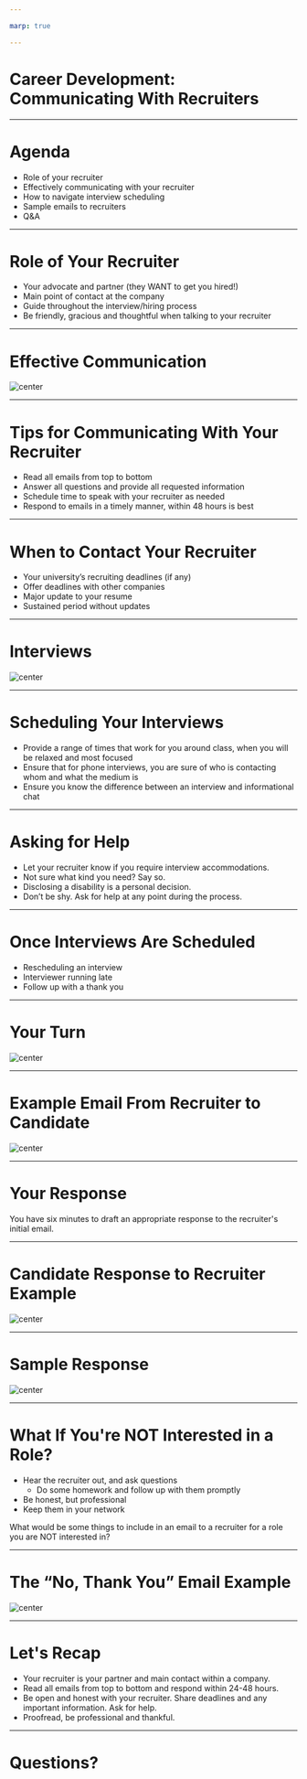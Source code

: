 ```yaml
---

marp: true

---
```


<style>
img[alt~="center"] {
  display: block;
  margin: 0 auto;
}
</style>

# Career Development: Communicating With Recruiters

<!--
Who has had experience working with a recruiter? What was the process like?

Did you ever experience uncertainty about how often you should reach out to your recruiter or what you should/shouldn’t share? 

Hopefully this discussion will clear up some of that uncertainty and provide you with some best practices for communicating with recruiters that you can apply when you work with a recruiter next. Whether you’ve never worked with a recruiter or have worked with many, this session is for you. Let’s get started!
-->

---

# Agenda

* Role of your recruiter
* Effectively communicating with your recruiter
* How to navigate interview scheduling
* Sample emails to recruiters
* Q&A

<!--
First we’ll go over the role your recruiter serves in your hiring process. Their exact job responsibilities can vary by employer but are generally similar. Then we’ll talk about how to effectively communicate with your recruiter and how to navigate all the minor and major details of scheduling and participating in interviews. Then we’ll close out with some sample emails to bring more color to our discussion and Q&A.
-->

---

# Role of Your Recruiter

* Your advocate and partner (they WANT to get you hired!)
* Main point of contact at the company
* Guide throughout the interview/hiring process
* Be friendly, gracious and thoughtful when talking to your recruiter

<!--
* Your recruiter is your advocate and partner.  Be kind, respectful, friendly, and honest in your communications. They’re there to help you, provide you with resources, and guide you through the interview and hiring processes.
* While you may also be in touch with a hiring manager, your recruiter is typically your main point of contact during an interview process with a company. Make sure to keep them in the loop with any updates that affect your candidacy.
* Your recruiter will also keep you updated, so keep an eye on your inbox! You should always respond to your recruiter within 48 hours.
* Tip: It’s always good to express your thanks and show your appreciation. Your recruiters work hard to ensure your process is as informative, timely, and smooth as possible. Show your positivity and gratitude. It can go a long way!
-->

---

# Effective Communication

![center](res/commrecruiter01.jpg)

<!--
Let’s move on to some guidelines for effectively communicating with your recruiter.

* Image name: res/commrecruiter01.jpg
  * Repo link: https://github.com/google/applied-machine-learning-intensive/tree/master/content/xx_career_development/05_communicating_with_recruiters/res/commrecruiter01.jpg
  * Source https://unsplash.com/photos/3Mhgvrk4tjM by Author Stephen Phillips https://unsplash.com/@hostreviews under License https://unsplash.com/license.
-->

---

# Tips for Communicating With Your Recruiter 

* Read all emails from top to bottom
* Answer all questions and provide all requested information
* Schedule time to speak with your recruiter as needed
* Respond to emails in a timely manner, within 48 hours is best

<!--
It is important to follow these tips when communicating with recruiters:
* Read all emails from top to bottom: Recruiter emails often have a lot of information in them, and they don’t want you to miss anything. Be sure to scroll down and look for FAQs in case they’ve included them. Save your emails with recruiters to refer back to them as needed. Also, be sure to read through all links or attached materials.
* Answer all the questions and provide all requested information to save time; a lot of inefficiency is caused by emailing back and forth unnecessarily, and you don’t want to slow down your process if you can avoid it.
* Some recruiters will have a link to their calendars in their emails so you can choose a good time that works best for you. Otherwise, they will ask you for your availability. Be aware of times zones and make explicit plans. Make sure the contact details you provide are accurate and that it is clear who will be contacting whom if you connect over phone or video.
* Recruiters try to respond to candidates as soon as possible. It’s important you do the same! Things can move pretty quickly, and you want to ensure you are keeping your recruiter posted with the most updated information possible. At the same time, you want to be mindful of work/life balance; recruiters won’t be responding to emails late at night or during weekends and holidays.
-->

---

# When to Contact Your Recruiter

* Your university’s recruiting deadlines (if any)
* Offer deadlines with other companies
* Major update to your resume
* Sustained period without updates

<!--
Students often ask, “Should I update my recruiter about that?” Here are some guidelines for when you definitely want to communicate with your recruiter:

* University deadlines: Some universities have specific guidelines on when its students are permitted to accept internship or full-time job offers. These guidelines exist to serve you and make sure you have sufficient time to make the best decision for yourself. Check to see if your university has NACE guidelines, and mark your calendar accordingly.
* Company deadlines: If you’re interviewing with another company and receive an offer, let your recruiter know. You’ll hear recruiters refer to this as a “competing offer.” Having a competing offer can sometimes speed up the offer process at the other places where you’re interviewing. It would be a shame if you had to accept an offer with other possibilities on the table, so it’s important to be transparent with your recruiter to let them know if you have other offers or may soon.
* Major update on your resume (e.g., new skill, award, conference, publication, etc.). Update your resume and send it as a PDF.
* When you haven’t heard from your recruiter in a while (2+ weeks), you can reach out to check in and see if any progress has been made on their end or if they need anything from you.

TIP: Always be truthful, open, and honest with your recruiter. If they have the full picture of your status and options, they can guide your process with their company more comprehensively.

-->

---

# Interviews

![center](res/commrecruiter02.jpg)

<!--
Now let’s move on to scheduling and completing interviews at a company.

* Image name: res/commrecruiter02.jpg
  * Repo link: https://github.com/google/applied-machine-learning-intensive/tree/master/content/xx_career_development/05_communicating_with_recruiters/res/commrecruiter02.jpg
  * Source https://unsplash.com/photos/4PU-OC8sW98 by Author Christina https://unsplash.com/@wocintechchat under License https://unsplash.com/license.
-->

---

# Scheduling Your Interviews

* Provide a range of times that work for you around class, when you will be relaxed and most focused
* Ensure that for phone interviews, you are sure of who is contacting whom and what the medium is
* Ensure you know the difference between an interview and informational chat

<!--
* At most companies, recruiters will schedule your interviews, or they will introduce you to a recruiting coordinator. Oftentimes recruiting coordinators partner with recruiters and candidates to schedule your interviews.
* Generally companies interview between 10am-4pm PST, Monday through Friday.
  * Everyone wants you to feel comfortable and at your best.
  * Provide times that work for you and your class schedule.
  * Make sure you know the format of any interview, as well as who will be contacting whom and when. If you’ll be using a format you’re not that familiar with, like coding on a Google Doc, then you should practice coding in a Google Doc.
* Sometimes, depending on the company, a recruiter or someone else in the company may want to start with an informational chat before jumping into official interviews. These will usually consist of talking about the role, company, and your resume. Ensure you have your resume in front of you and can speak about the experiences you want to highlight most. Also, it is so important that you do some basic research on the company. It’s common in an informational session to be asked about your knowledge about the company, your willingness to relocate, and what interests you about working there. Be ready to answer very general questions meant to show you are serious about the job hunt.
-->

---

# Asking for Help

* Let your recruiter know if you require interview accommodations.
* Not sure what kind you need? Say so.
* Disclosing a disability is a personal decision.
* Don’t be shy. Ask for help at any point during the process.

<!--
* Companies should be committed to providing equal opportunities for everyone throughout their hiring process.
* If you’re not sure what type of accommodations you might need, that's ok. Many companies have a specialist or team that will work directly to identify what types of accommodations you might require. If a company is too small to have a designated person or team for this important task, they should have a contractor or consultant who can assist.
* Disclosing a disability or need for an accommodation is a personal decision. Ultimately the decision of whether or not to disclose is up to you, but you want to do everything you can to perform well in your interview and get the job or internship. Recruiters want that for you, too.
-->

---

# Once Interviews Are Scheduled

* Rescheduling an interview
* Interviewer running late
* Follow up with a thank you

<!--
Rescheduling an interview
* If an interview absolutely needs to be rescheduled, let your recruiter and recruiting coordinator know on one email as soon as possible. It’s best practice to reply all to the email where your interview was originally scheduled.
* Keep rescheduling to a minimum. If you’re sick or there’s an emergency, rescheduling is warranted. But once your interview date is set, make sure to prepare yourself for that day.
* Rescheduling multiple times might make you more anxious, so it’s generally best to stick with your originally planned interview date.

Interviewer is late
* You’re waiting to start your interview and your interviewer is late. What do you do? Wait about 5-10 minutes. Interviewers are often going from meeting to meeting, and conference rooms may not be booked near each other. After 5-10 minutes, email your recruiter and recruiting coordinator (once again, on the same email thread), and let them know you haven’t heard from your interviewer yet. They’ll sort out what’s going on.

Thank you
* Most recruiters can’t share interviewers’ contact information with you directly, but feel free to send a note to your recruiter to pass along to your interviewer.
* It’s always nice to thank your recruiting coordinator and recruiter for their help prepping you and getting you scheduled.
-->

---

# Your Turn

![center](res/commrecruiter03.jpg)

<!--
Now that we’ve gone over some important information to consider when working with your recruiter, let’s put these best practices to use!

Source: Photo by NeONBRAND on Unsplash
* Image name: res/commrecruiter03.jpg
  * Repo link: https://github.com/google/applied-machine-learning-intensive/tree/master/content/xx_career_development/05_communicating_with_recruiters/res/commrecruiter03.jpg
  * Source https://unsplash.com/photos/IhsaTDKzdwg by Author NeONBRAND https://unsplash.com/@neonbrand under License https://unsplash.com/license.
-->

---
# Example Email From Recruiter to Candidate 

![center](res/commrecruiter04.png)

<!--

*Have 1-2 student volunteers read this email from a recruiter out loud to the class.*

* Image name: res/commrecruiter04.png
  * Repo link: https://github.com/google/applied-machine-learning-intensive/tree/master/content/xx_career_development/05_communicating_with_recruiters/res/commrecruiter04.png
  * Source https://github.com/google/applied-machine-learning-intensive/tree/master/content/xx_career_development/05_communicating_with_recruiters/res/commrecruiter04.png by Author Google LLC under License Copyright [2020] Google LLC.
-->

---

# Your Response

You have six minutes to draft an appropriate response to the recruiter's initial email.

<!--
Now, take six minutes to draft an appropriate response to your recruiter, Clarissa. I’ll switch the screen back so you can reference it while you type. 

*Revert to previous slide.*

*Give students six minutes to write and then ask for 1-2 student volunteers to read their versions. Highlight 1-2 things students did well in their response.*
-->

---

# Candidate Response to Recruiter Example

![center](res/commrecruiter05.png)

<!--
Now that we’ve read an email exchange between a recruiter and candidate, take a look at this candidate’s response to their recruiter. Can you point out what’s wrong with the candidate’s response or what’s missing in this scenario? 

*Response should include:
* The initial email from the recruiter states that there will be two technical interviews - remember to read all emails from top to bottom!
* Availability for interviews is given in EST, not PST like the recruiter requested.
* Availability for interviews is outside of general workings hours (late in the evening and on a Saturday).
* Screenshot of transcript is pasted in body of email. Recruiter requested a PDF of both transcript and resume
* Availability should be specific: for example, list dates as Tuesday, May 29
* The initial email from the recruiter says that the project questionnaire will be sent out within 24-48 hours. This usually means business hours. If you still haven’t received it within 48 business hours, you should reach out to your recruiter then.
* Don’t expect an immediate response especially when it’s outside of our general working hours. Notice that this person was replying to their recruiter very early hours in EST. Remember, Googlers try to get back to everyone within 24 hours.
* This person is sending multiple emails back to back. While it’s not necessarily a bad thing, it isn’t preferred for most recruiters. Keep your emails clear and concise.
* It’s always nice to sign off with a thank you and your name! Be friendly!

* Image name: res/commrecruiter05.png
  * Repo link: https://github.com/google/applied-machine-learning-intensive/tree/master/content/xx_career_development/05_communicating_with_recruiters/res/commrecruiter05.png
  * Source https://github.com/google/applied-machine-learning-intensive/tree/master/content/xx_career_development/05_communicating_with_recruiters/res/commrecruiter05.png by Author Google LLC under License Copyright [2020] Google LLC.
-->

---

# Sample Response

![center](res/commrecruiter06.png)

<!--
Here’s a good example of a positive response from a candidate to a recruiter. What are some things Jane did well here? 

* Image name: res/commrecruiter06.png
  * Repo link: https://github.com/google/applied-machine-learning-intensive/tree/master/content/xx_career_development/05_communicating_with_recruiters/res/commrecruiter06.png
  * Source https://github.com/google/applied-machine-learning-intensive/tree/master/content/xx_career_development/05_communicating_with_recruiters/res/commrecruiter06.png by Author Google LLC under License Copyright [2020] Google LLC.
-->

---

# What If You're NOT Interested in a Role?

* Hear the recruiter out, and ask questions
    * Do some homework and follow up with them promptly
* Be honest, but professional
* Keep them in your network

What would be some things to include in an email to a recruiter for a role you are NOT interested in?

<!--
* If a recruiter contacts you out of the blue, you should respond at least once. Ask clarifying questions and do some homework to see if the role is at all a good match for you. You don’t want them to waste your time, but don’t waste theirs, either.
* It may not be the perfect role, but if it is at all interesting to you, you should go forward. You’ll learn a lot through the application process.
* If an opportunity truly is not for you, you should respond honestly and courteously. You don’t have to write a long email or provide too much detail, but you can definitely feel free to give some feedback and you should follow up promptly.
* It is not good professional etiquette to not respond, nor to lie. For example, don’t say you have a job if you don’t.
* Remember you are still looking for a role and that people move around a lot. This recruiter could end up in a role or company years from now that could be your dream job, so you don’t want to burn bridges. Be polite, and if it seems like a good opportunity, you can ask to connect on LinkedIn or to be kept in mind for future roles that may be a better fit.

What would be some things to include in an email to a recruiter for a role you are NOT interested in? 
-->

---

# The “No, Thank You” Email Example

![center](res/commrecruiter07.png)

<!--
This could be sent as an email or copied and pasted into LinkedIn messages. Just remember best practices of spelling the recruiter’s name correctly and making sure details are correct. If you want to connect over LinkedIn or otherwise, keep this person in your contacts (even if this role is not a good fit at this time), and then follow up promptly on doing so. Keep it brief. Even if you give a specific detail on why this is not a fit, you don’t have to get too specific. Remember that it is not okay to lie, so keep it honest and courteous.

* Image name: res/commrecruiter07.png
  * Repo link: https://github.com/google/applied-machine-learning-intensive/tree/master/content/xx_career_development/05_communicating_with_recruiters/res/commrecruiter07.png
  * Source https://github.com/google/applied-machine-learning-intensive/tree/master/content/xx_career_development/05_communicating_with_recruiters/res/commrecruiter07.png by Author Google LLC under License Copyright [2020] Google LLC.
-->

---

# Let's Recap

* Your recruiter is your partner and main contact within a company.
* Read all emails from top to bottom and respond within 24-48 hours.
* Be open and honest with your recruiter. Share deadlines and any important information. Ask for help.
* Proofread, be professional and thankful.

<!--
Don’t forget you and your recruiter both want you to have a clear, efficient, and overall great hiring process, regardless of whether or not the job is a best fit for you. They are your advocate. Be sure you read all aspects of the emails they send you, links included, and respond to their emails within 48 hours at the latest. Be transparent with them about your offers and ask for help when you need it or when you feel uncertain about something. Be professional and be grateful for their time and work with you.
-->

---

# Questions?

<!--
Thank you all so much for participating today. What remaining questions do you have?
-->
